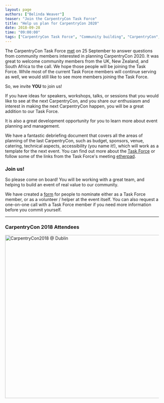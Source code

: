 ```yaml
---
layout: page
authors: ["Belinda Weaver"]
teaser: "Join the CarpentryCon Task Force"
title: "Help us plan for CarpentryCon 2020"
date: 2018-09-28
time: "09:00:00"
tags: ["CarpentryCon Task Force", "Community building", "CarpentryCon", "CarpentryCon 2020", "CarpentryConnect"]
---
```


The CarpentryCon Task Force [met](https://pad.carpentries.org/2018carpentrycontaskforce) on 25 September to answer 
questions from community members interested in planning CarpentryCon 2020. It was great to welcome community members from the UK, New Zealand, and South Africa to the call. We hope those people will be 
joining the Task Force. While most of the current Task Force members will continue 
serving as well, we would still like to see more members joining the Task Force.  

So, we invite **YOU** to join us!

If you have ideas for speakers, workshops, talks, or sessions that you would like to see at the next CarpentryCon, 
and you share our enthusiasm and interest in making the next 
CarpentryCon happen, you will be a great addition to our Task Force. 

It is also a great development opportunity for you to learn more about event planning and management. 

We have a fantastic debriefing document that covers all the areas of planning of the last CarpentryCon, such as 
budget, sponsors, venue, catering, technical aspects, accessibility (you name it!), which will work as a template 
for the next event. You can find out more about the [Task Force](https://carpentries.org/carp-con-tf/) or follow some of the links from the 
Task Force's meeting [etherpad](https://pad.carpentries.org/2018carpentrycontaskforce). 

### Join us!

So please come on board! You will be working with a great team, and helping to build an event of real value to our community.

We have created a [form](https://docs.google.com/forms/d/e/1FAIpQLScTQipfAl4SreKUF_VquOxLV69UZ2hg4cKZmDNh6BdXSGjyYg/viewform) 
for people to nominate either as a Task Force member, or as a volunteer / helper at the event itself. You can also request a one-on-one call with a Task Force member 
if you need more information before you commit yourself.

<hr>

### CarpentryCon 2018 Attendees   

<a data-flickr-embed="true"  href="https://www.flickr.com/photos/134305289@N03/40708346970/in/album-72157667641880727/" title="CarpentryCon2018 @ Dublin"><img src="https://farm2.staticflickr.com/1733/40708346970_2e096d2633_c.jpg" width="800" height="534" alt="CarpentryCon2018 @ Dublin"></a><script async src="//embedr.flickr.com/assets/client-code.js" charset="utf-8"></script>
